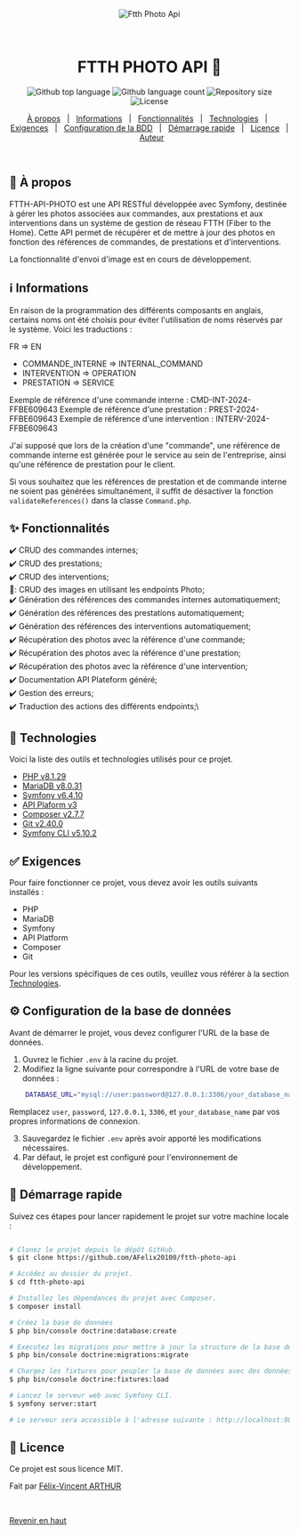 <div align="center" id="top"> 
  <img src="./.github/app.gif" alt="Ftth Photo Api" />

  &#xa0;

  <!-- <a href="https://ftthphotoapi.netlify.app">Demo</a> -->
</div>

<h1 align="center">FTTH PHOTO API 🔌</h1>

<p align="center">
  <img alt="Github top language" src="https://img.shields.io/github/languages/top/AFelix20100/ftth-photo-api?color=56BEB8">

  <img alt="Github language count" src="https://img.shields.io/github/languages/count/AFelix20100/ftth-photo-api?color=56BEB8">

  <img alt="Repository size" src="https://img.shields.io/github/repo-size/AFelix20100/ftth-photo-api?color=56BEB8">

  <img alt="License" src="https://img.shields.io/github/license/AFelix20100/ftth-photo-api?color=56BEB8">
</p>

<!-- Status -->

<!-- <h4 align="center"> 
	🚧  Ftth Photo Api 🚀 Under construction...  🚧
</h4> 

<hr> -->

<p align="center">
  <a href="#dart-À-propos">À propos</a> &#xa0; | &#xa0; 
  <a href="#information_source-Informations">Informations</a> &#xa0; | &#xa0; 
  <a href="#sparkles-Fonctionnalités">Fonctionnalités</a> &#xa0; | &#xa0;
  <a href="#rocket-Technologies">Technologies</a> &#xa0; | &#xa0;
  <a href="#white_check_mark-Exigences">Exigences</a> &#xa0; | &#xa0;
  <a href="#gear-Configuration-de-la-base-de-données">Configuration de la BDD</a> &#xa0; | &#xa0;
  <a href="#checkered_flag-Démarrage-rapide">Démarrage rapide</a> &#xa0; | &#xa0;
  <a href="#memo-licence">Licence</a> &#xa0; | &#xa0;
  <a href="https://github.com/AFelix20100" target="_blank">Auteur</a>
</p>

<br>

## :dart: À propos ##

FTTH-API-PHOTO est une API RESTful développée avec Symfony, destinée à gérer les photos associées aux commandes, aux prestations et aux interventions dans un système de gestion de réseau FTTH (Fiber to the Home). Cette API permet de récupérer et de mettre à jour des photos en fonction des références de commandes, de prestations et d'interventions.

La fonctionnalité d'envoi d'image est en cours de développement.

## :information_source: Informations ##

En raison de la programmation des différents composants en anglais, certains noms ont été choisis pour éviter l'utilisation de noms réservés par le système. Voici les traductions :

FR => EN
- COMMANDE_INTERNE => INTERNAL_COMMAND
- INTERVENTION => OPERATION
- PRESTATION => SERVICE

Exemple de référence d'une commande interne : CMD-INT-2024-FFBE609643
Exemple de référence d'une prestation : PREST-2024-FFBE609643
Exemple de référence d'une intervention : INTERV-2024-FFBE609643

J'ai supposé que lors de la création d'une "commande", une référence de commande interne est générée pour le service au sein de l'entreprise, ainsi qu'une référence de prestation pour le client.

Si vous souhaitez que les références de prestation et de commande interne ne soient pas générées simultanément, il suffit de désactiver la fonction `validateReferences()` dans la classe `Command.php`.



## :sparkles: Fonctionnalités ##

:heavy_check_mark: CRUD des commandes internes;\
:heavy_check_mark: CRUD des prestations;\
:heavy_check_mark: CRUD des interventions;\
🚧: CRUD des images en utilisant les endpoints Photo;\
:heavy_check_mark: Génération des références des commandes internes automatiquement;\
:heavy_check_mark: Génération des références des prestations automatiquement;\
:heavy_check_mark: Génération des références des interventions automatiquement;\
:heavy_check_mark: Récupération des photos avec la référence d'une commande;\
:heavy_check_mark: Récupération des photos avec la référence d'une prestation;\
:heavy_check_mark: Récupération des photos avec la référence d'une intervention;\
:heavy_check_mark: Documentation API Plateform généré;\
:heavy_check_mark: Gestion des erreurs;\
:heavy_check_mark: Traduction des actions des différents endpoints;\


## :rocket: Technologies ##

Voici la liste des outils et technologies utilisés pour ce projet.

- [PHP v8.1.29](https://www.php.net/)
- [MariaDB v8.0.31](https://mariadb.org/)
- [Symfony v6.4.10](https://symfony.com/)
- [API Plaform v3](https://api-platform.com/)
- [Composer v2.7.7](https://getcomposer.org/)
- [Git v2.40.0](https://git-scm.com/)
- [Symfony CLI v5.10.2](https://symfony.com/download)

## :white_check_mark: Exigences ##

Pour faire fonctionner ce projet, vous devez avoir les outils suivants installés :

- PHP
- MariaDB
- Symfony
- API Platform
- Composer
- Git

Pour les versions spécifiques de ces outils, veuillez vous référer à la section [Technologies](#rocket-technologies).

## :gear: Configuration de la base de données ##

Avant de démarrer le projet, vous devez configurer l'URL de la base de données. 

1. Ouvrez le fichier `.env` à la racine du projet.
2. Modifiez la ligne suivante pour correspondre à l'URL de votre base de données :

```bash
    DATABASE_URL="mysql://user:password@127.0.0.1:3306/your_database_name"
```

   Remplacez `user`, `password`, `127.0.0.1`, `3306`, et `your_database_name` par vos propres informations de connexion.

3. Sauvegardez le fichier `.env` après avoir apporté les modifications nécessaires.
4. Par défaut, le projet est configuré pour l'environnement de développement.

## :checkered_flag: Démarrage rapide ##

Suivez ces étapes pour lancer rapidement le projet sur votre machine locale :

```bash

# Clonez le projet depuis le dépôt GitHub.
$ git clone https://github.com/AFelix20100/ftth-photo-api

# Accédez au dossier du projet.
$ cd ftth-photo-api

# Installez les dépendances du projet avec Composer.
$ composer install

# Créez la base de données
$ php bin/console doctrine:database:create

# Exécutez les migrations pour mettre à jour la structure de la base de données.
$ php bin/console doctrine:migrations:migrate

# Chargez les fixtures pour peupler la base de données avec des données de test.
$ php bin/console doctrine:fixtures:load

# Lancez le serveur web avec Symfony CLI.
$ symfony server:start

# Le serveur sera accessible à l'adresse suivante : http://localhost:8000

```

## :memo: Licence ##

Ce projet est sous licence MIT.


Fait par <a href="https://github.com/AFelix20100" target="_blank">Félix-Vincent ARTHUR</a>

&#xa0;

<a href="#top">Revenir en haut</a>
